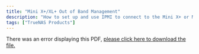 ```yaml
---
title: "Mini X+/XL+ Out of Band Management"
description: "How to set up and use IPMI to connect to the Mini X+ or Mini XL+."
tags: ["TrueNAS Products"]
---
```


<object data="https://www.truenas.com/docs/files/MiniX+XL+OOBM1.1.pdf" type="application/pdf" width="95%" height="1000">
  There was an error displaying this PDF, <a href="https://www.truenas.com/docs/files/MiniX+XL+OOBM1.1.pdf">please click here to download the file.</a>
</object>
